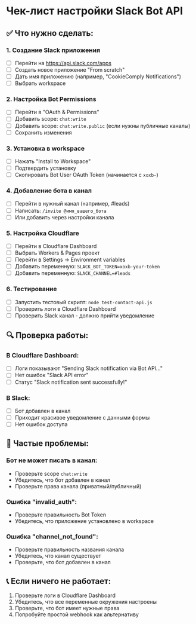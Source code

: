 # Чек-лист настройки Slack Bot API

## ✅ Что нужно сделать:

### 1. Создание Slack приложения
- [ ] Перейти на https://api.slack.com/apps
- [ ] Создать новое приложение "From scratch"
- [ ] Дать имя приложению (например, "CookieComply Notifications")
- [ ] Выбрать workspace

### 2. Настройка Bot Permissions
- [ ] Перейти в "OAuth & Permissions"
- [ ] Добавить scope: `chat:write`
- [ ] Добавить scope: `chat:write.public` (если нужны публичные каналы)
- [ ] Сохранить изменения

### 3. Установка в workspace
- [ ] Нажать "Install to Workspace"
- [ ] Подтвердить установку
- [ ] Скопировать Bot User OAuth Token (начинается с `xoxb-`)

### 4. Добавление бота в канал
- [ ] Перейти в нужный канал (например, #leads)
- [ ] Написать: `/invite @имя_вашего_бота`
- [ ] Или добавить через настройки канала

### 5. Настройка Cloudflare
- [ ] Перейти в Cloudflare Dashboard
- [ ] Выбрать Workers & Pages проект
- [ ] Перейти в Settings → Environment variables
- [ ] Добавить переменную: `SLACK_BOT_TOKEN=xoxb-your-token`
- [ ] Добавить переменную: `SLACK_CHANNEL=#leads`

### 6. Тестирование
- [ ] Запустить тестовый скрипт: `node test-contact-api.js`
- [ ] Проверить логи в Cloudflare Dashboard
- [ ] Проверить Slack канал - должно прийти уведомление

## 🔍 Проверка работы:

### В Cloudflare Dashboard:
- [ ] Логи показывают "Sending Slack notification via Bot API..."
- [ ] Нет ошибок "Slack API error"
- [ ] Статус "Slack notification sent successfully!"

### В Slack:
- [ ] Бот добавлен в канал
- [ ] Приходит красивое уведомление с данными формы
- [ ] Нет ошибок доступа

## 🚨 Частые проблемы:

### Бот не может писать в канал:
- Проверьте scope `chat:write`
- Убедитесь, что бот добавлен в канал
- Проверьте права канала (приватный/публичный)

### Ошибка "invalid_auth":
- Проверьте правильность Bot Token
- Убедитесь, что приложение установлено в workspace

### Ошибка "channel_not_found":
- Проверьте правильность названия канала
- Убедитесь, что канал существует
- Проверьте, что бот добавлен в канал

## 📞 Если ничего не работает:

1. Проверьте логи в Cloudflare Dashboard
2. Убедитесь, что все переменные окружения настроены
3. Проверьте, что бот имеет нужные права
4. Попробуйте простой webhook как альтернативу
